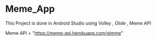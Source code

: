 # Meme_App
This Project is done in Android Studio 
using Volley , Glide , Meme API

Meme API = "https://meme-api.herokuapp.com/gimme"

